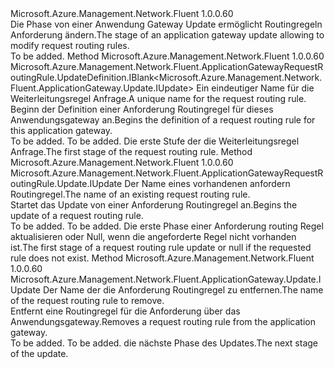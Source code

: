 <Type Name="IWithRequestRoutingRule" FullName="Microsoft.Azure.Management.Network.Fluent.ApplicationGateway.Update.IWithRequestRoutingRule">
  <TypeSignature Language="C#" Value="public interface IWithRequestRoutingRule" />
  <TypeSignature Language="ILAsm" Value=".class public interface auto ansi abstract IWithRequestRoutingRule" />
  <TypeSignature Language="DocId" Value="T:Microsoft.Azure.Management.Network.Fluent.ApplicationGateway.Update.IWithRequestRoutingRule" />
  <TypeSignature Language="VB.NET" Value="Public Interface IWithRequestRoutingRule" />
  <TypeSignature Language="F#" Value="type IWithRequestRoutingRule = interface" />
  <AssemblyInfo>
    <AssemblyName>Microsoft.Azure.Management.Network.Fluent</AssemblyName>
    <AssemblyVersion>1.0.0.60</AssemblyVersion>
  </AssemblyInfo>
  <Interfaces />
  <Docs>
    <summary>
            <span data-ttu-id="b4b49-101">Die Phase von einer Anwendung Gateway Update ermöglicht Routingregeln Anforderung ändern.</span><span class="sxs-lookup"><span data-stu-id="b4b49-101">The stage of an application gateway update allowing to modify request routing rules.</span></span>
            </summary>
    <remarks>To be added.</remarks>
  </Docs>
  <Members>
    <Member MemberName="DefineRequestRoutingRule">
      <MemberSignature Language="C#" Value="public Microsoft.Azure.Management.Network.Fluent.ApplicationGatewayRequestRoutingRule.UpdateDefinition.IBlank&lt;Microsoft.Azure.Management.Network.Fluent.ApplicationGateway.Update.IUpdate&gt; DefineRequestRoutingRule (string name);" />
      <MemberSignature Language="ILAsm" Value=".method public hidebysig newslot virtual instance class Microsoft.Azure.Management.Network.Fluent.ApplicationGatewayRequestRoutingRule.UpdateDefinition.IBlank`1&lt;class Microsoft.Azure.Management.Network.Fluent.ApplicationGateway.Update.IUpdate&gt; DefineRequestRoutingRule(string name) cil managed" />
      <MemberSignature Language="DocId" Value="M:Microsoft.Azure.Management.Network.Fluent.ApplicationGateway.Update.IWithRequestRoutingRule.DefineRequestRoutingRule(System.String)" />
      <MemberSignature Language="VB.NET" Value="Public Function DefineRequestRoutingRule (name As String) As IBlank(Of IUpdate)" />
      <MemberSignature Language="F#" Value="abstract member DefineRequestRoutingRule : string -&gt; Microsoft.Azure.Management.Network.Fluent.ApplicationGatewayRequestRoutingRule.UpdateDefinition.IBlank&lt;Microsoft.Azure.Management.Network.Fluent.ApplicationGateway.Update.IUpdate&gt;" Usage="iWithRequestRoutingRule.DefineRequestRoutingRule name" />
      <MemberType>Method</MemberType>
      <AssemblyInfo>
        <AssemblyName>Microsoft.Azure.Management.Network.Fluent</AssemblyName>
        <AssemblyVersion>1.0.0.60</AssemblyVersion>
      </AssemblyInfo>
      <ReturnValue>
        <ReturnType>Microsoft.Azure.Management.Network.Fluent.ApplicationGatewayRequestRoutingRule.UpdateDefinition.IBlank&lt;Microsoft.Azure.Management.Network.Fluent.ApplicationGateway.Update.IUpdate&gt;</ReturnType>
      </ReturnValue>
      <Parameters>
        <Parameter Name="name" Type="System.String" />
      </Parameters>
      <Docs>
        <param name="name"><span data-ttu-id="b4b49-102">Ein eindeutiger Name für die Weiterleitungsregel Anfrage.</span><span class="sxs-lookup"><span data-stu-id="b4b49-102">A unique name for the request routing rule.</span></span></param>
        <summary>
            <span data-ttu-id="b4b49-103">Beginn der Definition einer Anforderung Routingregel für dieses Anwendungsgateway an.</span><span class="sxs-lookup"><span data-stu-id="b4b49-103">Begins the definition of a request routing rule for this application gateway.</span></span>
            </summary>
        <returns>To be added.</returns>
        <remarks>To be added.</remarks>
        <return><span data-ttu-id="b4b49-104">Die erste Stufe der die Weiterleitungsregel Anfrage.</span><span class="sxs-lookup"><span data-stu-id="b4b49-104">The first stage of the request routing rule.</span></span></return>
      </Docs>
    </Member>
    <Member MemberName="UpdateRequestRoutingRule">
      <MemberSignature Language="C#" Value="public Microsoft.Azure.Management.Network.Fluent.ApplicationGatewayRequestRoutingRule.Update.IUpdate UpdateRequestRoutingRule (string name);" />
      <MemberSignature Language="ILAsm" Value=".method public hidebysig newslot virtual instance class Microsoft.Azure.Management.Network.Fluent.ApplicationGatewayRequestRoutingRule.Update.IUpdate UpdateRequestRoutingRule(string name) cil managed" />
      <MemberSignature Language="DocId" Value="M:Microsoft.Azure.Management.Network.Fluent.ApplicationGateway.Update.IWithRequestRoutingRule.UpdateRequestRoutingRule(System.String)" />
      <MemberSignature Language="VB.NET" Value="Public Function UpdateRequestRoutingRule (name As String) As IUpdate" />
      <MemberSignature Language="F#" Value="abstract member UpdateRequestRoutingRule : string -&gt; Microsoft.Azure.Management.Network.Fluent.ApplicationGatewayRequestRoutingRule.Update.IUpdate" Usage="iWithRequestRoutingRule.UpdateRequestRoutingRule name" />
      <MemberType>Method</MemberType>
      <AssemblyInfo>
        <AssemblyName>Microsoft.Azure.Management.Network.Fluent</AssemblyName>
        <AssemblyVersion>1.0.0.60</AssemblyVersion>
      </AssemblyInfo>
      <ReturnValue>
        <ReturnType>Microsoft.Azure.Management.Network.Fluent.ApplicationGatewayRequestRoutingRule.Update.IUpdate</ReturnType>
      </ReturnValue>
      <Parameters>
        <Parameter Name="name" Type="System.String" />
      </Parameters>
      <Docs>
        <param name="name"><span data-ttu-id="b4b49-105">Der Name eines vorhandenen anfordern Routingregel.</span><span class="sxs-lookup"><span data-stu-id="b4b49-105">The name of an existing request routing rule.</span></span></param>
        <summary>
            <span data-ttu-id="b4b49-106">Startet das Update von einer Anforderung Routingregel an.</span><span class="sxs-lookup"><span data-stu-id="b4b49-106">Begins the update of a request routing rule.</span></span>
            </summary>
        <returns>To be added.</returns>
        <remarks>To be added.</remarks>
        <return><span data-ttu-id="b4b49-107">Die erste Phase einer Anforderung routing Regel aktualisieren oder Null, wenn die angeforderte Regel nicht vorhanden ist.</span><span class="sxs-lookup"><span data-stu-id="b4b49-107">The first stage of a request routing rule update or null if the requested rule does not exist.</span></span></return>
      </Docs>
    </Member>
    <Member MemberName="WithoutRequestRoutingRule">
      <MemberSignature Language="C#" Value="public Microsoft.Azure.Management.Network.Fluent.ApplicationGateway.Update.IUpdate WithoutRequestRoutingRule (string name);" />
      <MemberSignature Language="ILAsm" Value=".method public hidebysig newslot virtual instance class Microsoft.Azure.Management.Network.Fluent.ApplicationGateway.Update.IUpdate WithoutRequestRoutingRule(string name) cil managed" />
      <MemberSignature Language="DocId" Value="M:Microsoft.Azure.Management.Network.Fluent.ApplicationGateway.Update.IWithRequestRoutingRule.WithoutRequestRoutingRule(System.String)" />
      <MemberSignature Language="VB.NET" Value="Public Function WithoutRequestRoutingRule (name As String) As IUpdate" />
      <MemberSignature Language="F#" Value="abstract member WithoutRequestRoutingRule : string -&gt; Microsoft.Azure.Management.Network.Fluent.ApplicationGateway.Update.IUpdate" Usage="iWithRequestRoutingRule.WithoutRequestRoutingRule name" />
      <MemberType>Method</MemberType>
      <AssemblyInfo>
        <AssemblyName>Microsoft.Azure.Management.Network.Fluent</AssemblyName>
        <AssemblyVersion>1.0.0.60</AssemblyVersion>
      </AssemblyInfo>
      <ReturnValue>
        <ReturnType>Microsoft.Azure.Management.Network.Fluent.ApplicationGateway.Update.IUpdate</ReturnType>
      </ReturnValue>
      <Parameters>
        <Parameter Name="name" Type="System.String" />
      </Parameters>
      <Docs>
        <param name="name"><span data-ttu-id="b4b49-108">Der Name der die Anforderung Routingregel zu entfernen.</span><span class="sxs-lookup"><span data-stu-id="b4b49-108">The name of the request routing rule to remove.</span></span></param>
        <summary>
            <span data-ttu-id="b4b49-109">Entfernt eine Routingregel für die Anforderung über das Anwendungsgateway.</span><span class="sxs-lookup"><span data-stu-id="b4b49-109">Removes a request routing rule from the application gateway.</span></span>
            </summary>
        <returns>To be added.</returns>
        <remarks>To be added.</remarks>
        <return><span data-ttu-id="b4b49-110">die nächste Phase des Updates.</span><span class="sxs-lookup"><span data-stu-id="b4b49-110">The next stage of the update.</span></span></return>
      </Docs>
    </Member>
  </Members>
</Type>